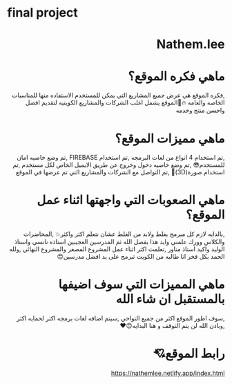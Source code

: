 # final project
<div dir="rtl">

# Nathem.lee

# ماهي فكره الموقع؟ 
 ,فكره الموقع هي عرض جميع المشاريع التي يمكن للمستخدم الاستفاده منها للمناسبات الخاصه والعامه 
 🔥📍الموقع يشمل اغلب الشركات والمشاريع الكويتيه لتقديم افضل واحسن منتج وخدمه

# ماهي مميزات الموقع؟ 
,تم استخدام 4 انواع من لغات البرمجه
,تم استخدام FIREBASE
,تم وضع خاصيه امان للمستخدم😎
,تم وضع خاصيه دخول وخروج عن طريق الايميل الخاص لكل مستخدم
,تم استخدام صورة(3D)👀
,تم التواصل مع الشركات والمشاريع التي تم عرضها في الموقع

# ماهي الصعوبات التي واجهتها اثناء عمل الموقع؟ 
,بالدايه لازم كل مبرمج يغلط ولابد من الغلط عشان نتعلم اكثر واكثر💥
,المحاضرات والكلاس وورك علمني وايد هذا بفضل الله ثم المدرسين العجيبين استاذه نانسي واستاذ الوليد واكيد استاذ مناور
,تعلمت اكثر اثناء عمل المشروع المصغر والمشروع النهائي
,ولله الحمد بكل فخر انا طالبه من الكويت تبرمج على يد افضل مدرسين😍

 # ماهي المميزات التي سوف اضيفها بالمستقبل ان شاء الله 
,سوف اطور الموقع اكثر من جميع النواحي
,سيتم اضافه لغات برمجه اكثر لحمايه اكثر
,وباذن الله لن يتم التوقف و هنا البدايه😍❤


# رابط الموقع💘

https://nathemlee.netlify.app/index.html